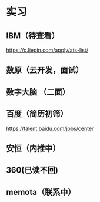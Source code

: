 # 实习
## IBM（待查看）

https://c.liepin.com/apply/ats-list/

## 数原（云开发，面试）

## 数字大脑 （二面）

## 百度（简历初筛）

https://talent.baidu.com/jobs/center

## 安恒（内推中）

## 360(已读不回)

## memota（联系中）